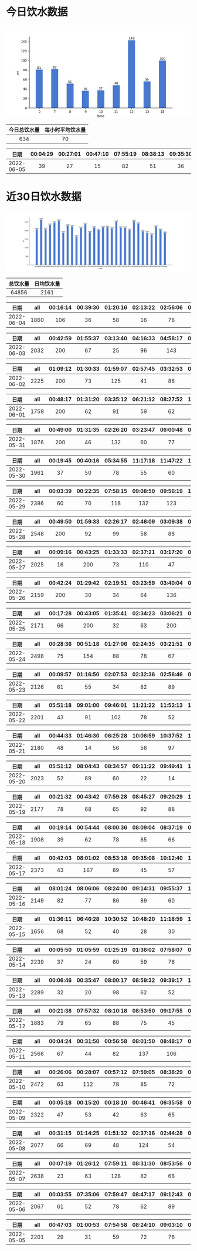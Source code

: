 # 今日饮水数据

<div align=center>
<img src="today.jpg" style="zoom: 100%;" />

| 今日总饮水量 | 每小时平均饮水量 |
| :----: | :----: |
| 634 | 70 |
</div>

| 日期 | 00:04:29 | 00:27:01 | 00:47:10 | 07:55:19 | 08:38:13 | 09:35:30 | 10:13:15 | 11:21:57 | 12:17:43 | 12:51:25 | 13:05:57 | 15:20:36 |
| :----: | :----: | :----: | :----: | :----: | :----: | :----: | :----: | :----: | :----: | :----: | :----: | :----: |
| 2022-06-05 | 39 | 27 | 15 | 82 | 51 | 36 | 37 | 48 | 87 | 56 | 56 | 100 |

# 近30日饮水数据

<div align=center>
<img src="30.jpg"style="zoom: 100%;" />

| 总饮水量 | 日均饮水量 |
| :----: | :----: |
| 64856 | 2161 |
</div>

| 日期 | all | 00:16:14 | 00:39:30 | 01:20:16 | 02:13:22 | 02:56:06 | 04:13:40 | 10:01:01 | 10:31:24 | 11:01:42 | 11:35:16 | 12:44:03 | 13:14:43 | 13:37:42 | 14:07:25 | 14:28:05 | 15:00:39 | 15:33:28 | 16:03:48 | 17:08:30 | 17:18:28 | 17:51:35 | 18:23:19 | 18:59:49 | 19:33:48 | 20:03:30 | 20:33:52 | 20:56:32 | 21:28:30 | 21:58:30 | 22:28:40 | 23:07:12 | 23:37:52 |
| :----: | :----: | :----: | :----: | :----: | :----: | :----: | :----: | :----: | :----: | :----: | :----: | :----: | :----: | :----: | :----: | :----: | :----: | :----: | :----: | :----: | :----: | :----: | :----: | :----: | :----: | :----: | :----: | :----: | :----: | :----: | :----: | :----: | :----: |
| 2022-06-04 | 1860 | 106 | 36 | 58 | 16 | 78 | 46 | 55 | 72 | 50 | 29 | 200 | 57 | 30 | 66 | 47 | 30 | 60 | 26 | 47 | 66 | 27 | 65 | 68 | 78 | 62 | 83 | 37 | 78 | 36 | 55 | 69 | 27 |

| 日期 | all | 00:42:59 | 01:55:37 | 03:13:40 | 04:16:33 | 04:58:17 | 06:01:54 | 07:05:29 | 07:47:01 | 08:39:24 | 09:32:58 | 13:21:58 | 14:51:30 | 15:23:32 | 15:53:17 | 16:53:28 | 17:28:58 | 18:20:27 | 19:04:06 | 19:26:06 | 19:57:40 | 20:23:12 | 20:38:58 | 21:06:05 | 21:39:12 | 22:03:53 | 22:26:02 | 23:25:20 | 23:37:11 | 23:50:25 |
| :----: | :----: | :----: | :----: | :----: | :----: | :----: | :----: | :----: | :----: | :----: | :----: | :----: | :----: | :----: | :----: | :----: | :----: | :----: | :----: | :----: | :----: | :----: | :----: | :----: | :----: | :----: | :----: | :----: | :----: | :----: |
| 2022-06-03 | 2032 | 200 | 67 | 25 | 96 | 143 | 200 | 45 | 28 | 66 | 86 | 48 | 18 | 87 | 78 | 56 | 27 | 66 | 56 | 88 | 60 | 55 | 68 | 63 | 78 | 26 | 57 | 13 | 73 | 59 |

| 日期 | all | 01:09:12 | 01:30:33 | 01:59:07 | 02:57:45 | 03:32:53 | 03:44:16 | 04:27:54 | 04:36:00 | 06:01:22 | 07:05:28 | 08:53:37 | 09:10:41 | 14:55:30 | 15:26:17 | 15:57:03 | 17:13:45 | 17:47:24 | 18:03:25 | 18:22:03 | 18:51:56 | 19:03:26 | 19:15:56 | 19:40:10 | 20:24:08 | 21:07:03 | 22:23:50 | 23:52:37 |
| :----: | :----: | :----: | :----: | :----: | :----: | :----: | :----: | :----: | :----: | :----: | :----: | :----: | :----: | :----: | :----: | :----: | :----: | :----: | :----: | :----: | :----: | :----: | :----: | :----: | :----: | :----: | :----: | :----: |
| 2022-06-02 | 2225 | 200 | 73 | 125 | 41 | 88 | 65 | 89 | 27 | 288 | 67 | 38 | 21 | 78 | 60 | 77 | 62 | 133 | 55 | 39 | 56 | 71 | 109 | 73 | 88 | 60 | 64 | 78 |

| 日期 | all | 00:48:17 | 01:31:20 | 03:35:12 | 06:21:12 | 08:27:52 | 14:59:38 | 15:19:51 | 15:50:38 | 16:20:21 | 16:50:20 | 17:43:27 | 17:56:22 | 18:43:55 | 19:29:57 | 20:30:43 | 20:51:30 | 21:22:56 | 21:49:26 | 22:43:22 | 23:48:07 |
| :----: | :----: | :----: | :----: | :----: | :----: | :----: | :----: | :----: | :----: | :----: | :----: | :----: | :----: | :----: | :----: | :----: | :----: | :----: | :----: | :----: | :----: |
| 2022-06-01 | 1759 | 200 | 62 | 91 | 59 | 62 | 174 | 88 | 53 | 78 | 90 | 200 | 83 | 43 | 62 | 65 | 36 | 44 | 95 | 141 | 33 |

| 日期 | all | 00:49:00 | 01:31:35 | 02:26:20 | 03:23:47 | 06:00:48 | 07:08:12 | 08:08:22 | 08:40:16 | 09:35:56 | 10:03:16 | 10:33:29 | 11:33:35 | 12:00:13 | 15:46:27 | 19:51:51 | 20:25:54 | 21:02:17 | 21:44:28 | 22:09:50 | 23:08:40 | 23:56:13 |
| :----: | :----: | :----: | :----: | :----: | :----: | :----: | :----: | :----: | :----: | :----: | :----: | :----: | :----: | :----: | :----: | :----: | :----: | :----: | :----: | :----: | :----: | :----: |
| 2022-05-31 | 1876 | 200 | 46 | 132 | 60 | 77 | 99 | 78 | 88 | 72 | 114 | 89 | 126 | 64 | 116 | 64 | 77 | 78 | 55 | 77 | 88 | 76 |

| 日期 | all | 00:19:45 | 00:40:16 | 05:34:55 | 11:17:18 | 11:47:22 | 12:17:58 | 13:06:02 | 13:36:27 | 14:06:24 | 14:18:52 | 14:42:04 | 15:02:17 | 15:27:56 | 15:57:51 | 16:27:36 | 17:27:30 | 17:57:28 | 18:27:05 | 18:52:32 | 20:22:52 | 20:36:12 | 21:19:32 | 22:04:55 | 22:41:07 | 23:38:37 |
| :----: | :----: | :----: | :----: | :----: | :----: | :----: | :----: | :----: | :----: | :----: | :----: | :----: | :----: | :----: | :----: | :----: | :----: | :----: | :----: | :----: | :----: | :----: | :----: | :----: | :----: | :----: |
| 2022-05-30 | 1961 | 37 | 50 | 78 | 55 | 60 | 88 | 200 | 89 | 106 | 66 | 77 | 82 | 45 | 16 | 78 | 88 | 66 | 68 | 33 | 97 | 88 | 97 | 97 | 64 | 136 |

| 日期 | all | 00:03:39 | 00:22:35 | 07:58:15 | 09:08:50 | 09:56:19 | 10:13:36 | 10:58:23 | 12:29:06 | 13:00:56 | 14:33:02 | 15:57:02 | 17:15:12 | 17:45:28 | 18:31:39 | 18:47:14 | 19:11:52 | 19:24:52 | 19:41:31 | 20:13:38 | 20:43:25 | 21:11:12 | 21:22:56 | 21:41:34 | 21:59:38 | 22:55:09 | 23:16:43 | 23:39:11 |
| :----: | :----: | :----: | :----: | :----: | :----: | :----: | :----: | :----: | :----: | :----: | :----: | :----: | :----: | :----: | :----: | :----: | :----: | :----: | :----: | :----: | :----: | :----: | :----: | :----: | :----: | :----: | :----: | :----: |
| 2022-05-29 | 2396 | 60 | 70 | 118 | 132 | 123 | 78 | 40 | 200 | 92 | 78 | 85 | 80 | 119 | 200 | 77 | 89 | 66 | 55 | 70 | 67 | 77 | 67 | 30 | 63 | 140 | 77 | 43 |

| 日期 | all | 00:49:50 | 01:59:33 | 02:26:17 | 02:46:09 | 03:09:38 | 04:07:53 | 05:44:11 | 06:24:20 | 12:01:16 | 12:33:02 | 13:15:41 | 13:34:11 | 14:04:45 | 14:35:10 | 15:05:30 | 15:34:32 | 16:00:28 | 17:16:05 | 17:33:03 | 18:41:14 | 19:09:15 | 19:39:39 | 20:05:58 | 20:13:42 | 20:51:53 | 21:17:50 | 21:36:14 | 22:01:46 | 22:17:29 | 22:50:08 | 23:04:51 | 23:25:49 |
| :----: | :----: | :----: | :----: | :----: | :----: | :----: | :----: | :----: | :----: | :----: | :----: | :----: | :----: | :----: | :----: | :----: | :----: | :----: | :----: | :----: | :----: | :----: | :----: | :----: | :----: | :----: | :----: | :----: | :----: | :----: | :----: | :----: | :----: |
| 2022-05-28 | 2548 | 200 | 92 | 99 | 58 | 88 | 134 | 58 | 63 | 54 | 86 | 88 | 77 | 103 | 78 | 88 | 67 | 31 | 26 | 73 | 200 | 84 | 46 | 90 | 22 | 65 | 99 | 60 | 53 | 66 | 55 | 67 | 78 |

| 日期 | all | 00:09:16 | 00:43:25 | 01:33:33 | 02:37:21 | 03:17:20 | 04:34:34 | 05:23:34 | 05:43:24 | 06:25:44 | 07:12:39 | 12:01:24 | 15:04:57 | 15:29:05 | 16:00:13 | 16:52:51 | 17:18:36 | 18:11:14 | 18:37:20 | 18:59:22 | 19:21:02 | 20:23:25 | 21:26:00 | 21:26:06 | 22:36:42 | 23:52:08 |
| :----: | :----: | :----: | :----: | :----: | :----: | :----: | :----: | :----: | :----: | :----: | :----: | :----: | :----: | :----: | :----: | :----: | :----: | :----: | :----: | :----: | :----: | :----: | :----: | :----: | :----: | :----: |
| 2022-05-27 | 2025 | 16 | 200 | 73 | 110 | 47 | 225 | 42 | 107 | 66 | 93 | 39 | 44 | 67 | 28 | 62 | 56 | 65 | 131 | 72 | 89 | 88 | 145 | 68 | 68 | 24 |

| 日期 | all | 00:42:24 | 01:29:42 | 02:19:51 | 03:23:59 | 03:40:04 | 04:19:08 | 04:42:30 | 05:44:41 | 06:12:11 | 10:55:11 | 15:26:25 | 15:43:04 | 16:13:33 | 17:13:10 | 17:32:55 | 18:02:58 | 18:31:02 | 18:39:51 | 19:05:42 | 19:24:20 | 20:31:24 | 21:15:00 | 22:17:27 | 22:39:27 | 23:37:53 |
| :----: | :----: | :----: | :----: | :----: | :----: | :----: | :----: | :----: | :----: | :----: | :----: | :----: | :----: | :----: | :----: | :----: | :----: | :----: | :----: | :----: | :----: | :----: | :----: | :----: | :----: | :----: |
| 2022-05-26 | 2159 | 200 | 30 | 34 | 64 | 136 | 67 | 64 | 66 | 85 | 60 | 150 | 90 | 82 | 200 | 19 | 46 | 28 | 72 | 88 | 68 | 88 | 198 | 78 | 99 | 47 |

| 日期 | all | 00:17:28 | 00:43:05 | 01:35:41 | 02:34:23 | 03:06:21 | 04:07:50 | 04:28:08 | 04:41:31 | 05:00:17 | 05:51:12 | 10:58:44 | 12:19:05 | 12:49:30 | 13:09:16 | 13:35:11 | 13:58:08 | 14:29:10 | 15:01:24 | 15:21:37 | 16:43:09 | 17:31:54 | 17:50:51 | 18:07:23 | 18:38:10 | 18:54:43 | 19:24:38 | 21:27:35 | 23:00:55 |
| :----: | :----: | :----: | :----: | :----: | :----: | :----: | :----: | :----: | :----: | :----: | :----: | :----: | :----: | :----: | :----: | :----: | :----: | :----: | :----: | :----: | :----: | :----: | :----: | :----: | :----: | :----: | :----: | :----: | :----: |
| 2022-05-25 | 2171 | 66 | 200 | 32 | 63 | 200 | 78 | 114 | 72 | 21 | 70 | 96 | 74 | 78 | 72 | 88 | 69 | 102 | 66 | 78 | 98 | 74 | 67 | 60 | 84 | 36 | 20 | 31 | 62 |

| 日期 | all | 00:28:36 | 00:51:18 | 01:27:06 | 02:24:35 | 03:21:51 | 04:50:21 | 05:45:59 | 06:29:47 | 07:10:23 | 08:02:32 | 08:33:41 | 09:03:58 | 09:32:23 | 10:04:30 | 10:45:18 | 11:01:44 | 11:36:00 | 13:23:24 | 13:49:28 | 14:13:58 | 14:45:22 | 14:55:39 | 19:55:21 | 20:44:00 | 21:07:08 | 21:26:46 | 21:51:34 | 22:20:49 | 22:37:03 | 23:14:06 | 23:37:43 |
| :----: | :----: | :----: | :----: | :----: | :----: | :----: | :----: | :----: | :----: | :----: | :----: | :----: | :----: | :----: | :----: | :----: | :----: | :----: | :----: | :----: | :----: | :----: | :----: | :----: | :----: | :----: | :----: | :----: | :----: | :----: | :----: | :----: |
| 2022-05-24 | 2498 | 75 | 154 | 88 | 78 | 67 | 22 | 88 | 59 | 45 | 200 | 89 | 93 | 123 | 109 | 45 | 111 | 70 | 68 | 40 | 55 | 89 | 78 | 78 | 32 | 67 | 39 | 134 | 39 | 96 | 94 | 73 |

| 日期 | all | 00:09:57 | 01:16:50 | 02:07:53 | 02:32:36 | 02:56:46 | 03:01:49 | 03:39:15 | 10:30:48 | 11:01:35 | 12:06:30 | 13:07:37 | 13:35:06 | 14:05:27 | 14:35:33 | 14:55:33 | 15:17:43 | 15:47:31 | 16:17:26 | 16:47:37 | 19:09:49 | 19:16:19 | 19:49:13 | 20:19:43 | 21:19:42 | 22:33:58 | 23:29:31 |
| :----: | :----: | :----: | :----: | :----: | :----: | :----: | :----: | :----: | :----: | :----: | :----: | :----: | :----: | :----: | :----: | :----: | :----: | :----: | :----: | :----: | :----: | :----: | :----: | :----: | :----: | :----: | :----: |
| 2022-05-23 | 2126 | 61 | 55 | 34 | 82 | 89 | 60 | 31 | 96 | 133 | 34 | 88 | 47 | 88 | 108 | 113 | 109 | 69 | 36 | 71 | 250 | 132 | 48 | 38 | 136 | 78 | 40 |

| 日期 | all | 05:51:18 | 09:01:00 | 09:46:01 | 11:21:22 | 11:52:13 | 12:46:10 | 13:16:03 | 13:46:34 | 14:16:53 | 14:37:28 | 15:11:40 | 15:31:28 | 16:01:45 | 16:21:30 | 16:42:43 | 17:43:40 | 18:17:00 | 18:36:19 | 19:17:34 | 19:36:04 | 19:51:13 | 20:07:42 | 20:41:26 | 21:10:55 | 21:52:40 | 22:33:15 | 22:53:34 | 23:08:52 | 23:33:34 |
| :----: | :----: | :----: | :----: | :----: | :----: | :----: | :----: | :----: | :----: | :----: | :----: | :----: | :----: | :----: | :----: | :----: | :----: | :----: | :----: | :----: | :----: | :----: | :----: | :----: | :----: | :----: | :----: | :----: | :----: | :----: |
| 2022-05-22 | 2201 | 43 | 91 | 102 | 78 | 52 | 78 | 76 | 88 | 78 | 102 | 28 | 78 | 99 | 21 | 65 | 83 | 124 | 95 | 45 | 60 | 88 | 77 | 30 | 82 | 144 | 72 | 88 | 56 | 78 |

| 日期 | all | 00:44:33 | 01:46:30 | 06:25:28 | 10:06:59 | 10:37:52 | 11:07:26 | 11:37:25 | 12:07:47 | 12:35:31 | 13:02:01 | 13:32:41 | 14:00:16 | 14:11:01 | 14:44:00 | 15:23:16 | 15:37:45 | 16:08:01 | 16:39:22 | 17:09:28 | 17:39:37 | 18:09:39 | 19:02:19 | 19:36:25 | 20:09:33 | 20:23:23 | 20:56:38 | 21:37:24 | 22:17:30 | 23:32:18 |
| :----: | :----: | :----: | :----: | :----: | :----: | :----: | :----: | :----: | :----: | :----: | :----: | :----: | :----: | :----: | :----: | :----: | :----: | :----: | :----: | :----: | :----: | :----: | :----: | :----: | :----: | :----: | :----: | :----: | :----: | :----: |
| 2022-05-21 | 2180 | 48 | 14 | 56 | 56 | 97 | 145 | 47 | 47 | 200 | 125 | 42 | 71 | 76 | 81 | 55 | 95 | 108 | 62 | 68 | 92 | 89 | 100 | 50 | 64 | 78 | 34 | 72 | 46 | 62 |

| 日期 | all | 05:51:12 | 08:04:43 | 08:34:57 | 09:11:22 | 09:49:41 | 10:13:32 | 10:50:54 | 11:21:03 | 11:45:33 | 12:17:56 | 13:04:12 | 14:46:15 | 15:18:50 | 16:05:02 | 16:49:55 | 18:10:38 | 18:46:21 | 19:16:29 | 19:40:32 | 20:05:08 | 20:28:39 | 20:51:45 | 21:13:49 | 21:43:30 | 22:03:21 | 22:32:18 | 23:07:30 | 23:25:02 | 23:55:45 |
| :----: | :----: | :----: | :----: | :----: | :----: | :----: | :----: | :----: | :----: | :----: | :----: | :----: | :----: | :----: | :----: | :----: | :----: | :----: | :----: | :----: | :----: | :----: | :----: | :----: | :----: | :----: | :----: | :----: | :----: | :----: |
| 2022-05-20 | 2023 | 52 | 89 | 60 | 22 | 14 | 78 | 92 | 62 | 74 | 200 | 78 | 56 | 38 | 24 | 65 | 200 | 150 | 56 | 63 | 57 | 33 | 63 | 66 | 33 | 77 | 45 | 46 | 42 | 88 |

| 日期 | all | 00:21:32 | 00:43:42 | 07:59:28 | 08:45:27 | 09:20:29 | 10:08:37 | 11:01:49 | 11:31:28 | 12:15:45 | 12:48:32 | 13:21:39 | 14:31:53 | 15:23:26 | 16:10:46 | 16:44:16 | 17:17:38 | 17:38:44 | 19:29:20 | 19:44:57 | 19:52:32 | 20:16:34 | 20:46:30 | 21:32:27 | 21:50:52 | 22:54:55 | 23:17:26 |
| :----: | :----: | :----: | :----: | :----: | :----: | :----: | :----: | :----: | :----: | :----: | :----: | :----: | :----: | :----: | :----: | :----: | :----: | :----: | :----: | :----: | :----: | :----: | :----: | :----: | :----: | :----: | :----: |
| 2022-05-19 | 2177 | 78 | 68 | 65 | 92 | 88 | 98 | 73 | 78 | 200 | 72 | 60 | 70 | 147 | 74 | 80 | 70 | 100 | 77 | 37 | 44 | 83 | 93 | 93 | 78 | 77 | 82 |

| 日期 | all | 00:19:14 | 00:54:44 | 08:00:36 | 08:09:04 | 08:37:19 | 09:47:07 | 10:16:22 | 11:19:01 | 12:19:14 | 13:01:29 | 13:53:51 | 14:38:15 | 15:15:14 | 16:03:17 | 16:30:14 | 18:58:44 | 19:28:40 | 19:42:50 | 20:16:52 | 20:42:39 | 20:58:05 | 21:17:58 | 21:47:54 | 22:18:35 | 22:49:28 | 23:19:47 | 23:49:20 |
| :----: | :----: | :----: | :----: | :----: | :----: | :----: | :----: | :----: | :----: | :----: | :----: | :----: | :----: | :----: | :----: | :----: | :----: | :----: | :----: | :----: | :----: | :----: | :----: | :----: | :----: | :----: | :----: | :----: |
| 2022-05-18 | 1908 | 39 | 62 | 78 | 85 | 66 | 74 | 31 | 50 | 200 | 18 | 77 | 85 | 55 | 78 | 54 | 200 | 90 | 46 | 81 | 36 | 128 | 37 | 47 | 64 | 47 | 28 | 52 |

| 日期 | all | 00:42:03 | 08:01:02 | 08:53:18 | 09:35:08 | 10:12:40 | 10:40:09 | 11:45:46 | 12:15:13 | 13:04:07 | 13:35:08 | 13:52:59 | 14:53:48 | 15:17:09 | 15:49:33 | 16:20:46 | 17:13:01 | 17:43:22 | 18:13:41 | 19:13:45 | 19:43:35 | 20:13:42 | 20:44:14 | 21:39:02 | 22:12:06 | 22:42:20 | 23:12:07 | 23:47:53 |
| :----: | :----: | :----: | :----: | :----: | :----: | :----: | :----: | :----: | :----: | :----: | :----: | :----: | :----: | :----: | :----: | :----: | :----: | :----: | :----: | :----: | :----: | :----: | :----: | :----: | :----: | :----: | :----: | :----: |
| 2022-05-17 | 2373 | 43 | 167 | 89 | 45 | 57 | 116 | 66 | 200 | 52 | 69 | 69 | 88 | 27 | 108 | 165 | 72 | 78 | 78 | 200 | 64 | 112 | 64 | 85 | 52 | 105 | 54 | 48 |

| 日期 | all | 08:01:24 | 08:06:06 | 08:24:00 | 09:14:31 | 09:55:37 | 10:14:59 | 11:06:03 | 12:22:10 | 13:00:36 | 14:11:18 | 15:03:01 | 15:14:47 | 15:46:29 | 16:53:36 | 17:36:12 | 19:23:22 | 20:06:13 | 20:37:44 | 20:57:33 | 21:16:17 | 21:46:26 | 22:16:47 | 22:38:56 | 23:06:52 |
| :----: | :----: | :----: | :----: | :----: | :----: | :----: | :----: | :----: | :----: | :----: | :----: | :----: | :----: | :----: | :----: | :----: | :----: | :----: | :----: | :----: | :----: | :----: | :----: | :----: | :----: |
| 2022-05-16 | 2149 | 82 | 77 | 86 | 89 | 60 | 147 | 79 | 200 | 64 | 69 | 103 | 36 | 21 | 66 | 81 | 300 | 78 | 39 | 81 | 38 | 82 | 138 | 78 | 55 |

| 日期 | all | 01:36:11 | 06:46:28 | 10:30:52 | 10:48:20 | 11:18:59 | 12:42:18 | 13:12:34 | 13:34:50 | 14:05:05 | 15:05:33 | 15:23:57 | 15:53:30 | 16:51:34 | 17:16:07 | 17:36:15 | 18:39:31 | 18:51:17 | 19:10:31 | 19:50:49 | 20:21:27 | 20:47:13 | 21:17:58 | 21:49:17 | 22:21:01 | 23:09:56 |
| :----: | :----: | :----: | :----: | :----: | :----: | :----: | :----: | :----: | :----: | :----: | :----: | :----: | :----: | :----: | :----: | :----: | :----: | :----: | :----: | :----: | :----: | :----: | :----: | :----: | :----: | :----: |
| 2022-05-15 | 1656 | 68 | 52 | 40 | 28 | 30 | 200 | 60 | 53 | 84 | 45 | 82 | 84 | 32 | 65 | 29 | 74 | 65 | 64 | 60 | 62 | 66 | 71 | 82 | 88 | 72 |

| 日期 | all | 00:05:50 | 01:05:59 | 01:25:19 | 01:36:02 | 07:58:07 | 08:34:16 | 09:24:36 | 09:54:23 | 10:09:27 | 11:31:44 | 12:14:17 | 12:44:23 | 13:03:18 | 14:09:37 | 14:33:46 | 15:00:31 | 15:14:20 | 16:00:00 | 16:27:10 | 16:56:58 | 17:17:37 | 17:47:41 | 18:34:21 | 19:04:47 | 19:35:36 | 19:48:55 | 20:10:59 | 20:35:10 | 21:04:57 | 21:32:39 | 21:43:41 | 21:57:03 | 22:07:53 | 23:00:44 | 23:54:20 |
| :----: | :----: | :----: | :----: | :----: | :----: | :----: | :----: | :----: | :----: | :----: | :----: | :----: | :----: | :----: | :----: | :----: | :----: | :----: | :----: | :----: | :----: | :----: | :----: | :----: | :----: | :----: | :----: | :----: | :----: | :----: | :----: | :----: | :----: | :----: | :----: | :----: |
| 2022-05-14 | 2239 | 37 | 24 | 60 | 59 | 76 | 93 | 30 | 69 | 72 | 88 | 200 | 54 | 24 | 62 | 88 | 95 | 30 | 17 | 44 | 60 | 76 | 126 | 200 | 55 | 19 | 49 | 38 | 56 | 50 | 44 | 6 | 58 | 63 | 20 | 97 |

| 日期 | all | 00:06:46 | 00:35:47 | 08:00:17 | 08:59:32 | 09:39:17 | 10:16:26 | 11:16:13 | 12:17:48 | 13:02:30 | 14:02:47 | 14:48:02 | 16:29:20 | 17:00:53 | 17:32:44 | 17:39:09 | 18:06:07 | 18:30:30 | 19:00:42 | 19:36:17 | 20:27:24 | 20:47:04 | 21:17:40 | 22:08:31 | 22:38:59 | 23:14:47 | 23:45:29 |
| :----: | :----: | :----: | :----: | :----: | :----: | :----: | :----: | :----: | :----: | :----: | :----: | :----: | :----: | :----: | :----: | :----: | :----: | :----: | :----: | :----: | :----: | :----: | :----: | :----: | :----: | :----: | :----: |
| 2022-05-13 | 2289 | 32 | 20 | 98 | 62 | 52 | 77 | 65 | 200 | 66 | 55 | 92 | 60 | 77 | 103 | 131 | 131 | 67 | 79 | 72 | 250 | 124 | 97 | 117 | 63 | 54 | 45 |

| 日期 | all | 00:21:38 | 07:57:32 | 08:10:18 | 08:53:50 | 09:17:55 | 09:56:02 | 10:16:50 | 10:49:54 | 11:35:55 | 12:12:52 | 12:42:48 | 13:04:41 | 13:40:49 | 14:36:16 | 15:49:12 | 16:30:43 | 17:16:05 | 17:46:27 | 19:16:22 | 19:46:22 | 20:46:43 | 21:16:22 | 21:47:28 | 22:24:00 | 22:56:19 | 23:38:27 |
| :----: | :----: | :----: | :----: | :----: | :----: | :----: | :----: | :----: | :----: | :----: | :----: | :----: | :----: | :----: | :----: | :----: | :----: | :----: | :----: | :----: | :----: | :----: | :----: | :----: | :----: | :----: | :----: |
| 2022-05-12 | 1883 | 79 | 65 | 88 | 75 | 45 | 25 | 72 | 53 | 64 | 200 | 69 | 82 | 98 | 107 | 22 | 50 | 67 | 55 | 200 | 31 | 61 | 55 | 67 | 32 | 66 | 55 |

| 日期 | all | 00:04:24 | 00:31:50 | 00:56:58 | 08:01:50 | 08:48:17 | 09:24:36 | 10:14:32 | 10:48:26 | 11:29:32 | 12:19:15 | 13:06:29 | 14:02:24 | 14:26:29 | 15:03:16 | 15:22:50 | 16:06:17 | 16:24:00 | 17:14:48 | 18:44:16 | 19:01:59 | 19:22:30 | 19:37:00 | 19:48:28 | 20:15:27 | 21:32:52 | 22:43:06 | 23:06:40 | 23:24:21 | 23:45:34 |
| :----: | :----: | :----: | :----: | :----: | :----: | :----: | :----: | :----: | :----: | :----: | :----: | :----: | :----: | :----: | :----: | :----: | :----: | :----: | :----: | :----: | :----: | :----: | :----: | :----: | :----: | :----: | :----: | :----: | :----: | :----: |
| 2022-05-11 | 2566 | 67 | 44 | 82 | 137 | 106 | 31 | 62 | 120 | 77 | 200 | 49 | 66 | 43 | 47 | 35 | 87 | 71 | 200 | 141 | 37 | 36 | 77 | 69 | 44 | 300 | 62 | 77 | 137 | 62 |

| 日期 | all | 00:26:06 | 00:28:07 | 00:57:12 | 07:59:05 | 08:38:29 | 09:06:20 | 10:12:47 | 11:10:39 | 11:52:09 | 12:19:14 | 12:49:25 | 13:01:00 | 13:39:18 | 14:23:25 | 15:00:36 | 15:12:28 | 15:58:55 | 16:33:54 | 17:13:08 | 17:53:54 | 18:53:10 | 19:22:33 | 20:13:21 | 20:26:07 | 21:03:05 | 21:59:47 | 22:37:40 | 23:13:08 | 23:47:23 |
| :----: | :----: | :----: | :----: | :----: | :----: | :----: | :----: | :----: | :----: | :----: | :----: | :----: | :----: | :----: | :----: | :----: | :----: | :----: | :----: | :----: | :----: | :----: | :----: | :----: | :----: | :----: | :----: | :----: | :----: | :----: |
| 2022-05-10 | 2472 | 63 | 112 | 78 | 85 | 72 | 95 | 106 | 107 | 29 | 200 | 67 | 74 | 82 | 48 | 67 | 98 | 42 | 66 | 77 | 93 | 300 | 67 | 119 | 45 | 78 | 62 | 56 | 42 | 42 |

| 日期 | all | 00:05:18 | 00:15:20 | 00:18:10 | 00:46:41 | 06:35:58 | 08:00:25 | 08:42:01 | 09:22:50 | 09:42:45 | 10:12:43 | 10:44:01 | 11:22:58 | 12:17:48 | 13:01:58 | 13:44:41 | 14:19:26 | 15:12:31 | 15:42:56 | 16:18:14 | 16:57:27 | 17:27:35 | 17:55:00 | 18:25:55 | 19:27:41 | 20:19:18 | 20:46:03 | 21:48:03 | 22:11:35 | 22:46:11 | 23:26:41 | 23:52:33 |
| :----: | :----: | :----: | :----: | :----: | :----: | :----: | :----: | :----: | :----: | :----: | :----: | :----: | :----: | :----: | :----: | :----: | :----: | :----: | :----: | :----: | :----: | :----: | :----: | :----: | :----: | :----: | :----: | :----: | :----: | :----: | :----: | :----: |
| 2022-05-09 | 2322 | 47 | 53 | 42 | 63 | 65 | 32 | 54 | 70 | 80 | 82 | 66 | 52 | 200 | 56 | 77 | 72 | 134 | 34 | 28 | 73 | 100 | 40 | 41 | 250 | 114 | 30 | 146 | 42 | 78 | 56 | 45 |

| 日期 | all | 00:31:15 | 01:14:25 | 01:51:32 | 02:37:16 | 02:44:28 | 03:06:52 | 09:38:35 | 10:59:28 | 11:59:34 | 12:45:17 | 13:28:01 | 14:14:07 | 14:44:23 | 15:14:36 | 15:33:14 | 16:03:42 | 17:03:22 | 17:33:23 | 18:04:34 | 19:06:35 | 20:02:44 | 20:22:02 | 20:55:01 | 21:55:30 | 22:25:43 | 22:54:11 | 23:10:47 |
| :----: | :----: | :----: | :----: | :----: | :----: | :----: | :----: | :----: | :----: | :----: | :----: | :----: | :----: | :----: | :----: | :----: | :----: | :----: | :----: | :----: | :----: | :----: | :----: | :----: | :----: | :----: | :----: | :----: |
| 2022-05-08 | 2077 | 66 | 69 | 48 | 124 | 54 | 58 | 37 | 62 | 78 | 88 | 200 | 57 | 23 | 43 | 108 | 92 | 78 | 74 | 79 | 78 | 84 | 76 | 113 | 78 | 37 | 32 | 141 |

| 日期 | all | 00:07:19 | 01:26:12 | 07:59:11 | 08:31:30 | 08:53:56 | 09:35:57 | 09:37:07 | 10:16:27 | 11:15:17 | 11:49:52 | 12:14:12 | 13:00:25 | 13:39:14 | 14:28:45 | 14:58:31 | 15:32:52 | 16:05:51 | 16:36:54 | 17:21:19 | 17:51:29 | 18:37:16 | 19:11:47 | 19:53:02 | 20:27:25 | 20:36:51 | 21:08:17 | 21:33:24 | 22:10:36 | 22:32:55 | 23:31:23 | 23:50:17 |
| :----: | :----: | :----: | :----: | :----: | :----: | :----: | :----: | :----: | :----: | :----: | :----: | :----: | :----: | :----: | :----: | :----: | :----: | :----: | :----: | :----: | :----: | :----: | :----: | :----: | :----: | :----: | :----: | :----: | :----: | :----: | :----: | :----: |
| 2022-05-07 | 2638 | 23 | 63 | 128 | 82 | 68 | 69 | 102 | 74 | 66 | 40 | 200 | 69 | 98 | 53 | 21 | 32 | 71 | 139 | 66 | 78 | 350 | 155 | 45 | 72 | 77 | 118 | 85 | 72 | 22 | 38 | 62 |

| 日期 | all | 00:03:55 | 07:35:06 | 07:59:47 | 08:47:17 | 09:12:43 | 09:50:32 | 10:15:13 | 10:46:32 | 11:47:57 | 12:18:49 | 12:48:26 | 13:06:29 | 13:40:16 | 14:37:35 | 15:15:01 | 16:24:30 | 16:56:52 | 17:57:33 | 18:00:22 | 19:41:22 | 20:11:45 | 21:11:13 | 21:50:00 | 22:20:40 | 22:42:15 | 23:53:15 |
| :----: | :----: | :----: | :----: | :----: | :----: | :----: | :----: | :----: | :----: | :----: | :----: | :----: | :----: | :----: | :----: | :----: | :----: | :----: | :----: | :----: | :----: | :----: | :----: | :----: | :----: | :----: | :----: |
| 2022-05-06 | 2067 | 61 | 52 | 78 | 62 | 89 | 114 | 49 | 72 | 61 | 200 | 32 | 68 | 78 | 88 | 57 | 52 | 57 | 109 | 70 | 55 | 35 | 200 | 69 | 155 | 72 | 31 |

| 日期 | all | 00:47:03 | 01:00:53 | 07:54:58 | 08:24:10 | 09:03:10 | 09:33:25 | 10:26:09 | 11:05:33 | 12:19:55 | 12:49:30 | 13:18:11 | 14:22:14 | 15:02:03 | 15:17:25 | 15:48:14 | 16:19:16 | 16:49:24 | 17:19:22 | 18:19:23 | 19:49:23 | 19:51:03 | 20:21:21 | 20:51:54 | 21:22:40 | 21:53:14 | 22:25:28 | 22:57:06 | 23:12:29 | 23:36:24 |
| :----: | :----: | :----: | :----: | :----: | :----: | :----: | :----: | :----: | :----: | :----: | :----: | :----: | :----: | :----: | :----: | :----: | :----: | :----: | :----: | :----: | :----: | :----: | :----: | :----: | :----: | :----: | :----: | :----: | :----: | :----: |
| 2022-05-05 | 2201 | 29 | 31 | 59 | 72 | 76 | 50 | 68 | 108 | 200 | 57 | 24 | 124 | 140 | 55 | 22 | 77 | 78 | 36 | 45 | 200 | 51 | 83 | 53 | 92 | 55 | 62 | 79 | 79 | 96 |

